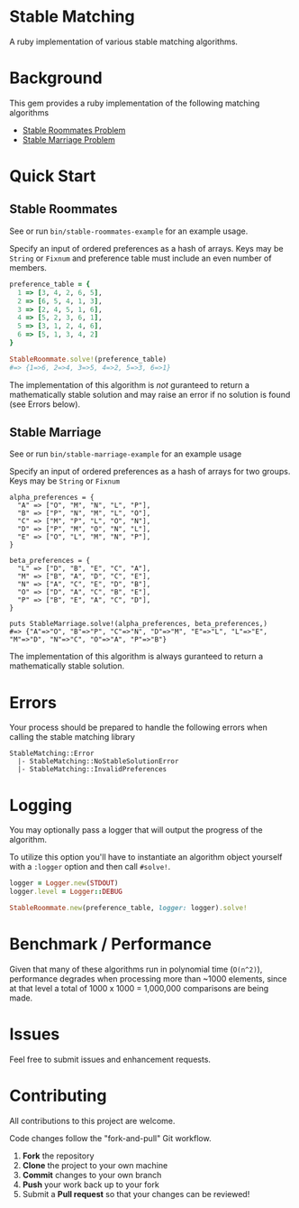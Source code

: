 # Stable Matching

A ruby implementation of various stable matching algorithms.

# Background

This gem provides a ruby implementation of the following matching algorithms

- [Stable Roommates Problem](https://en.wikipedia.org/wiki/Stable_roommates_problem)
- [Stable Marriage Problem](https://en.wikipedia.org/wiki/Stable_marriage_problem)

# Quick Start

## Stable Roommates

See or run `bin/stable-roommates-example` for an example usage.

Specify an input of ordered preferences as a hash of arrays. Keys may be `String` or `Fixnum` and preference table must include an even number of members.

``` ruby
preference_table = {
  1 => [3, 4, 2, 6, 5],
  2 => [6, 5, 4, 1, 3],
  3 => [2, 4, 5, 1, 6],
  4 => [5, 2, 3, 6, 1],
  5 => [3, 1, 2, 4, 6],
  6 => [5, 1, 3, 4, 2]
}

StableRoommate.solve!(preference_table)
#=> {1=>6, 2=>4, 3=>5, 4=>2, 5=>3, 6=>1}
```

The implementation of this algorithm is *not* guranteed to return a mathematically stable solution and may raise an error if no solution is found (see Errors below).

## Stable Marriage

See or run `bin/stable-marriage-example` for an example usage

Specify an input of ordered preferences as a hash of arrays for two groups. Keys may be `String` or `Fixnum`

```
alpha_preferences = {
  "A" => ["O", "M", "N", "L", "P"],
  "B" => ["P", "N", "M", "L", "O"],
  "C" => ["M", "P", "L", "O", "N"],
  "D" => ["P", "M", "O", "N", "L"],
  "E" => ["O", "L", "M", "N", "P"],
}

beta_preferences = {
  "L" => ["D", "B", "E", "C", "A"],
  "M" => ["B", "A", "D", "C", "E"],
  "N" => ["A", "C", "E", "D", "B"],
  "O" => ["D", "A", "C", "B", "E"],
  "P" => ["B", "E", "A", "C", "D"],
}

puts StableMarriage.solve!(alpha_preferences, beta_preferences,)
#=> {"A"=>"O", "B"=>"P", "C"=>"N", "D"=>"M", "E"=>"L", "L"=>"E", "M"=>"D", "N"=>"C", "O"=>"A", "P"=>"B"}
```

The implementation of this algorithm is always guranteed to return a mathematically stable solution.

# Errors

Your process should be prepared to handle the following errors when calling the stable matching library

```
StableMatching::Error
  |- StableMatching::NoStableSolutionError
  |- StableMatching::InvalidPreferences
```

# Logging

You may optionally pass a logger that will output the progress of the algorithm.

To utilize this option you'll have to instantiate an algorithm object yourself with a `:logger` option and then call `#solve!`.

``` ruby
logger = Logger.new(STDOUT)
logger.level = Logger::DEBUG

StableRoommate.new(preference_table, logger: logger).solve!
```

# Benchmark / Performance

Given that many of these algorithms run in polynomial time (`O(n^2)`), performance degrades when processing more than ~1000 elements, since at that level a total of 1000 x 1000 = 1,000,000 comparisons are being made.

# Issues

Feel free to submit issues and enhancement requests.

# Contributing

All contributions to this project are welcome.

Code changes follow the "fork-and-pull" Git workflow.

 1. **Fork** the repository
 2. **Clone** the project to your own machine
 3. **Commit** changes to your own branch
 4. **Push** your work back up to your fork
 5. Submit a **Pull request** so that your changes can be reviewed!
